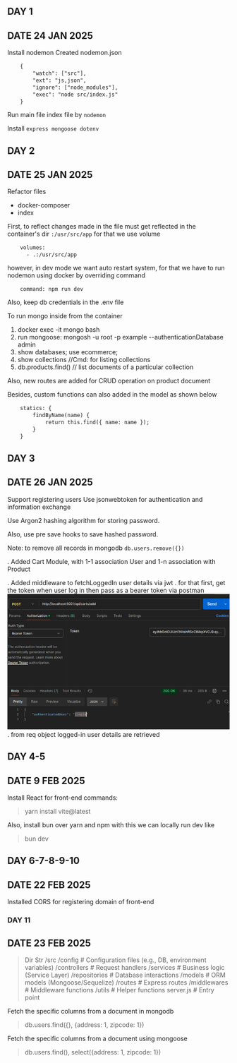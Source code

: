 ## DAY 1 

## DATE 24 JAN 2025

Install nodemon 
Created nodemon.json

```
    {
        "watch": ["src"],
        "ext": "js,json",
        "ignore": ["node_modules"],
        "exec": "node src/index.js"
    }
```
Run main file index file by `nodemon`

Install `express mongoose dotenv`


## DAY 2

## DATE 25 JAN 2025

Refactor files 
  - docker-composer 
  - index

First, to reflect changes made in the file must get reflected in the container's dir `:/usr/src/app` for that we use 
volume
```
    volumes:
      - .:/usr/src/app
```
however, in dev mode we want auto restart system, for that we have to run nodemon using docker by overriding command

```
    command: npm run dev
```

Also, keep db credentials in the .env file


To run mongo inside from the container

1. docker exec -it mongo bash
2. run mongoose: mongosh -u root -p example --authenticationDatabase admin
3. show databases; use ecommerce;
3. show collections //Cmd: for listing collections
4. db.products.find() // list documents of a particular collection


Also, new routes are added for CRUD operation on product document

Besides, custom functions can also added in the model as shown below 
```}, {
    statics: {
        findByName(name) {
            return this.find({ name: name });
        }
    }
```


## DAY 3

## DATE 26 JAN 2025

Support registering users
Use jsonwebtoken for authentication and information exchange


Use Argon2 hashing algorithm for storing password.

Also, use pre save hooks to save hashed password.

Note: to remove all records in mongodb `db.users.remove({})`


. Added Cart Module, with 1-1 association User and 1-n association with Product

. Added middleware to fetchLoggedIn user details via jwt
. for that first, get the token when user log in then pass as a bearer token via postman 
  ![img.png](img.png)
. from req object logged-in user details are retrieved

## DAY 4-5

## DATE 9 FEB 2025

Install React for front-end
commands:
> yarn install vite@latest

Also, install bun over yarn and npm
with this we can locally run dev like
> bun dev

## DAY 6-7-8-9-10

## DATE 22 FEB 2025

Installed CORS for registering domain of front-end

### DAY 11

## DATE 23 FEB 2025

> Dir Str
> /src
> /config # Configuration files (e.g., DB, environment variables)
> /controllers # Request handlers
> /services # Business logic (Service Layer)
> /repositories # Database interactions
> /models # ORM models (Mongoose/Sequelize)
> /routes # Express routes
> /middlewares # Middleware functions
> /utils # Helper functions
> server.js # Entry point


Fetch the specific columns from a document in mongodb
> db.users.find({}, {address: 1, zipcode: 1})


Fetch the specific columns from a document using mongoose
> db.users.find(), select({address: 1, zipcode: 1})